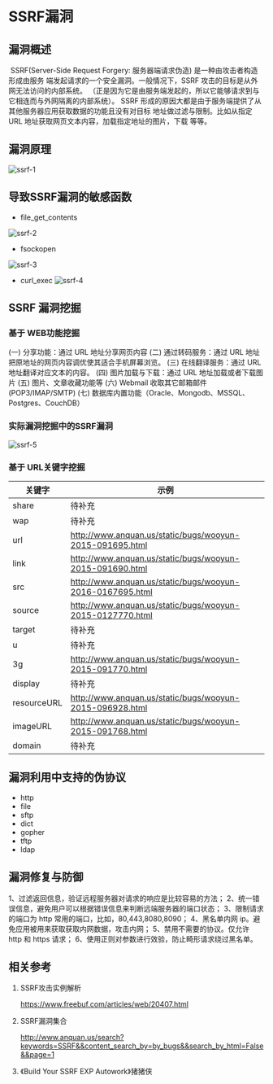 # SSRF漏洞

## 漏洞概述

​    SSRF(Server-Side Request Forgery: 服务器端请求伪造) 是一种由攻击者构造形成由服务
端发起请求的一个安全漏洞。一般情况下，SSRF 攻击的目标是从外网无法访问的内部系统。
（正是因为它是由服务端发起的，所以它能够请求到与它相连而与外网隔离的内部系统）。
SSRF 形成的原因大都是由于服务端提供了从其他服务器应用获取数据的功能且没有对目标
地址做过滤与限制。比如从指定 URL 地址获取网页文本内容，加载指定地址的图片，下载
等等。

## 漏洞原理

![ssrf-1](https://github.com/bloodzer0/Enterprise_Security_Build--Open_Source/blob/master/Application%20Security/Vulnerability/img/ssrf-1.png)


## 导致SSRF漏洞的敏感函数

- file_get_contents

![ssrf-2](https://github.com/bloodzer0/Enterprise_Security_Build--Open_Source/blob/master/Application%20Security/Vulnerability/img/ssrf-2.png)

- fsockopen

![ssrf-3](https://github.com/bloodzer0/Enterprise_Security_Build--Open_Source/blob/master/Application%20Security/Vulnerability/img/ssrf-3.png)

- curl_exec
![ssrf-4](https://github.com/bloodzer0/Enterprise_Security_Build--Open_Source/blob/master/Application%20Security/Vulnerability/img/ssrf-4.png)

## SSRF 漏洞挖掘

### 基于 WEB功能挖掘

(一) 分享功能：通过 URL 地址分享网页内容
(二) 通过转码服务：通过 URL 地址把原地址的网页内容调优使其适合手机屏幕浏览。
(三) 在线翻译服务：通过 URL 地址翻译对应文本的内容。
(四) 图片加载与下载：通过 URL 地址加载或者下载图片
(五) 图片、文章收藏功能等
(六) Webmail 收取其它邮箱邮件 (POP3/IMAP/SMTP)
(七) 数据库内置功能（Oracle、Mongodb、MSSQL、Postgres、CouchDB）

### 实际漏洞挖掘中的SSRF漏洞

![ssrf-5](https://github.com/bloodzer0/Enterprise_Security_Build--Open_Source/blob/master/Application%20Security/Vulnerability/img/ssrf-5.png)

### 基于 URL关键字挖掘

| 关键字      | 示例                                                      |
| ----------- | --------------------------------------------------------- |
| share       | 待补充                                                         |
| wap         | 待补充                                                          |
| url         | http://www.anquan.us/static/bugs/wooyun-2015-091695.html  |
| link        | http://www.anquan.us/static/bugs/wooyun-2015-091690.html  |
| src         | http://www.anquan.us/static/bugs/wooyun-2016-0167695.html |
| source      | http://www.anquan.us/static/bugs/wooyun-2015-0127770.html |
| target      | 待补充                                                     |
| u           | 待补充                                                    |
| 3g          | http://www.anquan.us/static/bugs/wooyun-2015-091770.html  |
| display     | 待补充                                                         |
| resourceURL | http://www.anquan.us/static/bugs/wooyun-2015-096928.html  |
| imageURL    | http://www.anquan.us/static/bugs/wooyun-2015-091768.html  |
| domain      | 待补充                                                        |

## 漏洞利用中支持的伪协议

- http
- file
- sftp
- dict
- gopher
- tftp
- ldap

## 漏洞修复与防御

1、过滤返回信息，验证远程服务器对请求的响应是比较容易的方法；
2、统一错误信息，避免用户可以根据错误信息来判断远端服务器的端口状态；
3、限制请求的端口为 http 常用的端口，比如，80,443,8080,8090；
4、黑名单内网 ip。避免应用被用来获取获取内网数据，攻击内网；
5、禁用不需要的协议。仅允许 http 和 https 请求；
6、使用正则对参数进行效验，防止畸形请求绕过黑名单。

## 相关参考

1. SSRF攻击实例解析

   https://www.freebuf.com/articles/web/20407.html

2. SSRF漏洞集合

   http://www.anquan.us/search?keywords=SSRF&&content_search_by=by_bugs&&search_by_html=False&&page=1

3. 《Build Your SSRF EXP Autowork》猪猪侠
